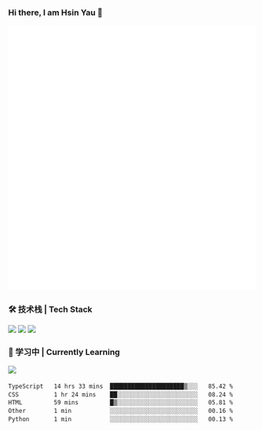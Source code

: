 ### Hi there, I am Hsin Yau 👋 
![Metrics](./github-metrics.svg)

### 🛠 技术栈 | Tech Stack
![](https://skillicons.dev/icons?i=html,css,js,ts,sass,jquery,bootstrap,vue&theme=light) 
![](https://skillicons.dev/icons?i=vite,nuxtjs,webpack,tailwindcss,windicss,nodejs,express,markdown&theme=light)
![](https://skillicons.dev/icons?i=mysql,mongodb,git,pug,vscode,idea,ps,figma&theme=light)

### 📖 学习中 | Currently Learning

![](https://skillicons.dev/icons?i=react,nextjs,svelte,nestjs,nginx,docker,rollupjs&theme=light)

<!--START_SECTION:waka-->

```txt
TypeScript   14 hrs 33 mins  █████████████████████▒░░░   85.42 %
CSS          1 hr 24 mins    ██░░░░░░░░░░░░░░░░░░░░░░░   08.24 %
HTML         59 mins         █▒░░░░░░░░░░░░░░░░░░░░░░░   05.81 %
Other        1 min           ░░░░░░░░░░░░░░░░░░░░░░░░░   00.16 %
Python       1 min           ░░░░░░░░░░░░░░░░░░░░░░░░░   00.13 %
```

<!--END_SECTION:waka-->
